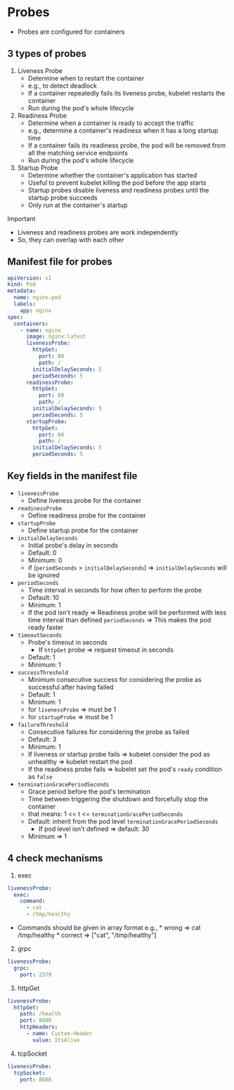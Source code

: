 # Probes

* Probes are configured for containers

## 3 types of probes

1. Liveness Probe
    * Determine when to restart the container
    * e.g., to detect deadlock
    * If a container repeatedly fails its liveness probe, kubelet restarts the container
    * Run during the pod's whole lifecycle
2. Readiness Probe
    * Determine when a container is ready to accept the traffic
    * e.g., determine a container's readiness when it has a long startup time
    * If a container fails its readiness probe, the pod will be removed from all the matching service endpoints
    * Run during the pod's whole lifecycle
3. Startup Probe
    * Determine whether the container's application has started
    * Useful to prevent kubelet killing the pod before the app starts
    * Startup probes disable liveness and readiness probes until the startup probe succeeds
    * Only run at the container's startup

> [!Important]
> * Liveness and readiness probes are work independently
> * So, they can overlap with each other

## Manifest file for probes

```yaml
apiVersion: v1
kind: Pod
metadata:
  name: nginx-pod
  labels:
    app: nginx
spec:
  containers:
    - name: nginx
      image: nginx:latest
      livenessProbe:
        httpGet:
          port: 80
          path: /
        initialDelaySeconds: 5
        periodSeconds: 5
      readinessProbe:
        httpGet:
          port: 80
          path: /
        initialDelaySeconds: 5
        periodSeconds: 5
      startupProbe:
        httpGet:
          port: 80
          path: /
        initialDelaySeconds: 5
        periodSeconds: 5
```

## Key fields in the manifest file

* `livenessProbe`
    * Define liveness probe for the container
* `readinessProbe`
    * Define readiness probe for the container
* `startupProbe`
    * Define startup probe for the container
* `initialDelaySeconds`
    * Initial probe's delay in seconds
    * Default: 0
    * Minimum: 0
    * if (`periodSeconds` > `initialDelaySeconds`) => `initialDelaySeconds` will be ignored
* `periodSeconds`
    * Time interval in seconds for how often to perform the probe
    * Default: 10
    * Minimum: 1
    * If the pod isn't ready => Readiness probe will be performed with less time interval than defined `periodSeconds` => This makes the pod ready faster
* `timeoutSeconds`
    * Probe's timeout in seconds
        * If `httpGet` probe => request timeout in seconds
    * Default: 1
    * Minimum: 1
* `successThreshold`
    * Minimum consecutive success for considering the probe as successful after having failed
    * Default: 1
    * Minimum: 1
    * for `livenessProbe` => must be 1
    * for `startupProbe` => must be 1
* `failureThreshold`
    * Consecutive failures for considering the probe as failed
    * Default: 3
    * Minimum: 1
    * If liveness or startup probe fails => kubelet consider the pod as unhealthy => kubelet restart the pod
    * If the readiness probe fails => kubelet set the pod's `ready` condition as `false`
* `terminationGracePeriodSeconds`
    * Grace period before the pod's termination
    * Time between triggering the shutdown and forcefully stop the container
    * that means: 1 <= t <= `terminationGracePeriodSeconds`
    * Default: inherit from the pod level `terminationGracePeriodSeconds`
        * If pod level isn't defined => default: 30
    * Minimum => 1

## 4 check mechanisms

1. exec

```yaml
livenessProbe:
  exec:
    command:
      - cat
      - /tmp/healthy
```

* Commands should be given in array format
  e.g., * wrong => cat /tmp/healthy
        * correct => ["cat", "/tmp/healthy"]

2. grpc

```yaml
livenessProbe:
  grpc:
    port: 2379
```

3. httpGet

```yaml
livenessProbe:
  httpGet:
    path: /health
    port: 8080
    httpHeaders:
      - name: Custom-Header
        value: ItsAlive
```

4. tcpSocket

```yaml
livenessProbe:
  tcpSocket:
    port: 8080
```
